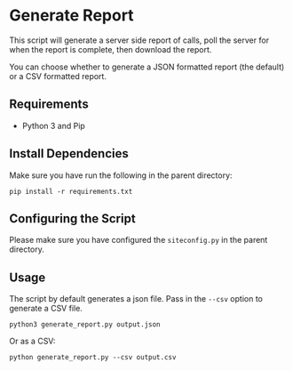 # Generate Report

This script will generate a server side report of calls, poll the
server for when the report is complete, then download the report.

You can choose whether to generate a JSON formatted report (the
default) or a CSV formatted report.

## Requirements

- Python 3 and Pip

## Install Dependencies


Make sure you have run the following in the parent directory:
```
pip install -r requirements.txt
```

## Configuring the Script

Please make sure you have configured the `siteconfig.py` in the parent directory.

## Usage

The script by default generates a json file. Pass in the `--csv`
option to generate a CSV file.

```
python3 generate_report.py output.json
```

Or as a CSV:
```
python generate_report.py --csv output.csv
```
